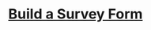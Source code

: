 # [Build a Survey Form](https://www.freecodecamp.org/learn/2022/responsive-web-design/build-a-survey-form-project/build-a-survey-form)
